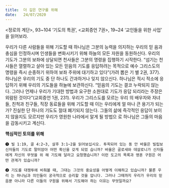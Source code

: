 ```yaml
---
title:  더 깊은 연구를 위해
date:   24/07/2020
---
```


<정로의 계단>, 93~104 ‘기도의 특권’, <교회증언 7권>, 19~24 ‘교인들을 위한 사업’ 을 읽어보라.

우리가 다른 사람들을 위해 기도할 때 하나님은 그분의 능력을 의지하는 우리의 믿 음과 충심을 인정하시며 인생들을 변화시키기 위해 하늘의 모든 자원을 동원하신다. 우리의 기도가 그분의 보좌에 상달되면 천사들은 그분의 명령을 집행하기 시작한다. “섬기는 천사들은 열렬하고 살아 있는 모든 믿음의 기도를 응답하려는 목적으로 예수 그리스도의 명령을 즉시 순종하기 위하여 보좌 주위에 대기하고 있다”(가려 뽑은 기 별 2권, 377). 하나님은 우리의 기도 중 단 하나도 간과하거나 잊지 않으신다. 하나님은 적시 적소에 응답하기 위해 우리의 기도들을 하늘에 보관하신다. “믿음의 기도는 결코 누락되지 않는다. 그러나 언제나 우리가 기대한 방법과 요구한 소원대로 기도가 응답 되리라는 주장은 외람된 것이다”(교회증언 1권, 231). 우리가 그리스도를 모르는 우리 의 배우자와 자녀들, 친척과 친구들, 직장 동료들을 위해 기도할 때 이는 우리에게 얼 마나 큰 용기가 되는가? 진실한 단 하나의 기도도 절대 폐기되지 않는다. 그들의 삶에 즉각적인 응답이 보이지 않을지도 모르지만 우리가 영원한 나라에서 알게 될 방법으 로 하나님은 그들의 마음을 감동시키고 계신다.

**핵심적인 토의를 위해**

`➊ 빌 1:19, 골 4:2~3, 살후 3:1~2을 읽어보십시오. 투옥되어 있는 동 안 바울은 빌립보 신자들의 기도로 말미암아 어떤 확신을 갖게 되었 습니까? 바울은 골로새와 데살로니가 신자들에게 자신의 무엇을 위 해 기도해 달라고 요청했습니까? 이런 도고의 목록과 영혼 구원은 어떤 관계가 있습니까?`

`➋ 기도를 대쟁투에 비춰볼 때, 그대는 그것의 중요성을 어떻게 이해하고 있습니까? 물론 우리 는 하나님과 의인들이 궁극적으로 승리할 것을 압니다. 그러나 그때까지 우리가 우리의 믿 음뿐 아니라 다른 이들의 구원을 위해서 기도해야 하는 이유는 무엇일까요?`
